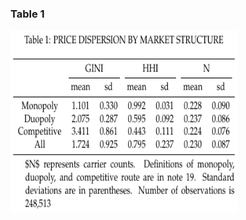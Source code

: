 ### Table 1

[<img src="./PanalData_withIV/MianDaietal(2014)/Results/Table1.png" title="Table 1" alt="Table 1" width="363.3" height="291"/>](./Results/Table1.tex)
